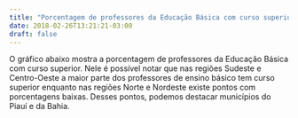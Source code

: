 ```yaml
---
title: "Porcentagem de professores da Educação Básica com curso superior"
date: 2018-02-26T13:21:21-03:00
draft: false
---
```

<style>
.cidades {
  fill: none;
  stroke: #fff;
  stroke-width: 0.2;
  stroke-linejoin: round;
}
path:hover, path.highlighted {
  fill: tomato;
}
div.tooltip {
  position: absolute;
  background-color: white;
  border: 1px solid black;
  color: black;
  font-family:"avenir next", Arial, sans-serif;
  padding: 4px 8px;
  display: none;
}
</style>
<p>
    O gráfico abaixo mostra a porcentagem de professores da Educação Básica com curso superior. Nele é possível notar que nas regiões Sudeste e Centro-Oeste
    a maior parte dos professores de ensino básico tem curso superior enquanto nas regiões Norte e Nordeste existe pontos com porcentagens baixas. Desses pontos, podemos destacar municípios do Piauí e da Bahia.
</p>
<svg width="100%" height="600"></svg>

<script src="https://d3js.org/d3.v4.min.js"></script>
<script src="https://d3js.org/d3-scale-chromatic.v1.min.js"></script>
<script src="https://d3js.org/topojson.v2.min.js"></script>
<script src="/BlogVisualizacao/post/static/lab4.js"></script>
